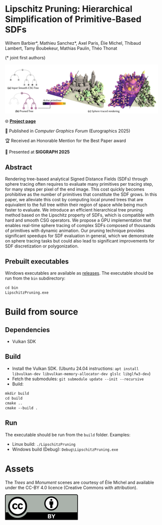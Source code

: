 # Lipschitz Pruning: Hierarchical Simplification of Primitive-Based SDFs

Wilhem Barbier*, Mathieu Sanchez*, Axel Paris, Élie Michel, Thibaud Lambert, Tamy Boubekeur, Mathias Paulin, Théo Thonat

(* joint first authors)

![Teaser](img/teaser.jpg)

🌐 [**Project page**](https://wbrbr.org/publications/LipschitzPruning)

📰 Published in *Computer Graphics Forum* (Eurographics 2025)

🏆 Received an Honorable Mention for the Best Paper award

📢 Presented at **SIGGRAPH 2025**



## Abstract

Rendering tree-based analytical Signed Distance Fields (SDFs) through sphere tracing often requires to evaluate many primitives per tracing step, for many steps per pixel of the end image. This cost quickly becomes prohibitive as the number of primitives that constitute the SDF grows. In this paper, we alleviate this cost by computing local pruned trees that are equivalent to the full tree within their region of space while being much faster to evaluate. We introduce an efficient hierarchical tree pruning method based on the Lipschitz property of SDFs, which is compatible with hard and smooth CSG operators. We propose a GPU implementation that enables real-time sphere tracing of complex SDFs composed of thousands of primitives with dynamic animation. Our pruning technique provides significant speedups for SDF evaluation in general, which we demonstrate on sphere tracing tasks but could also lead to significant improvements for SDF discretization or polygonization. 

## Prebuilt executables

Windows executables are available as [releases](https://github.com/wbrbr/LipschitzPruning/releases). The executable should be run from the `bin` subdirectory:
```
cd bin
LipschitzPruning.exe
```


# Build from source

## Dependencies

- Vulkan SDK

## Build

* Install the Vulkan SDK. (Ubuntu 24.04 instructions: `apt install libvulkan-dev libvulkan-memory-allocator-dev glslc libglfw3-dev`)
* Fetch the submodules: `git submodule update --init --recursive`
* Build:
```
mkdir build
cd build
cmake ..
cmake --build .
```

## Run

The executable should be run from the `build` folder. Examples:
* Linux build: `./LipschitzPruning`
* Windows build (Debug): `Debug\LipschitzPruning.exe`


# Assets
The *Trees* and *Monument* scenes are courtesy of Élie Michel and available under the CC-BY 4.0 licence (Creative Commons with attribution).

![CC-BY logo](img/cc-by.svg)